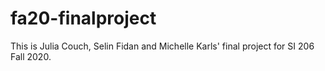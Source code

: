 # fa20-finalproject
This is Julia Couch, Selin Fidan and Michelle Karls' final project for SI 206 Fall 2020.
